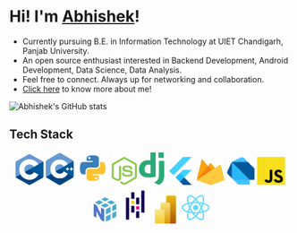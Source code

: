 # Hi! I'm [Abhishek](https://its-me-abhishek.github.io/portfolio/)!
- Currently pursuing B.E. in Information Technology at UIET Chandigarh, Panjab University.
- An open source enthusiast interested in Backend Development, Android Development, Data Science, Data Analysis.
- Feel free to connect. Always up for networking and collaboration.
- [Click here](https://its-me-abhishek.github.io/portfolio/) to know more about me!

![Abhishek's GitHub stats](https://github-readme-stats.vercel.app/api?username=its-me-abhishek&show_icons=true&theme=neon)

## Tech Stack
<p align="center">
  <img src="./assets/c.svg" width="50rem" title="C">
  <img src="./assets/c++.svg" width="50rem" title="CPP">
  <img src="./assets/python.svg" width="60rem" title="Python">
  <img src="./assets/node.svg" width="45rem" title="NodeJS">
  <img src="./assets/django.svg" width="45rem" title="Django">
  <img src="./assets/flutter.svg" width="50rem" title="Flutter">
  <img src="./assets/firebase.svg" width="50rem" height="45rem" title="Firebase">
  <img src="./assets/dart.png" width="50rem" title="Dart">
  <img src="./assets/js.svg" width="50rem" title="Javascript">
  <img src="./assets/numpy.svg" width="50rem" title="Numpy">
  <img src="./assets/pandas.svg" width="50rem" title="Pandas">
  <img src="./assets/powerbi.svg" width="50rem" title="PowerBI">
  <img src="./assets/react.svg" width="50rem" title="React">
</p>
